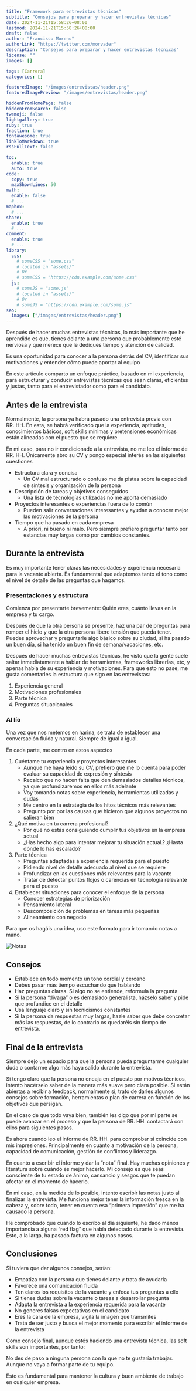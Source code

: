 ```yaml
---
title: "Framework para entrevistas técnicas"
subtitle: "Consejos para preparar y hacer entrevistas técnicas"
date: 2024-11-21T15:58:26+08:00
lastmod: 2024-11-21T15:58:26+08:00
draft: false
author: "Francisco Moreno"
authorLink: "https://twitter.com/morvader"
description: "Consejos para preparar y hacer entrevistas técnicas"
license: ""
images: []

tags: [Carrera]
categories: []

featuredImage: "/images/entrevistas/header.png"
featuredImagePreview: "/images/entrevistas/header.png"

hiddenFromHomePage: false
hiddenFromSearch: false
twemoji: false
lightgallery: true
ruby: true
fraction: true
fontawesome: true
linkToMarkdown: true
rssFullText: false

toc:
  enable: true
  auto: true
code:
  copy: true
  maxShownLines: 50
math:
  enable: false
  # ...
mapbox:
  # ...
share:
  enable: true
  # ...
comment:
  enable: true
  # ...
library:
  css:
    # someCSS = "some.css"
    # located in "assets/"
    # Or
    # someCSS = "https://cdn.example.com/some.css"
  js:
    # someJS = "some.js"
    # located in "assets/"
    # Or
    # someJS = "https://cdn.example.com/some.js"
seo:
  images: ["/images/entrevistas/header.png"]
---
```

<!--more-->

Después de hacer muchas entrevistas técnicas, lo más importante que he aprendido es que, tienes delante a una persona que probablemente esté nerviosa y que merece que le dediques tiempo y atención de calidad.

Es una oportunidad para conocer a la persona detrás del CV, identificar sus motivaciones y entender cómo puede aportar al equipo

En este artículo comparto un enfoque práctico, basado en mi experiencia, para estructurar y conducir entrevistas técnicas que sean claras, eficientes y justas, tanto para el entrevistador como para el candidato.

## Antes de la entrevista

Normalmente, la persona ya habrá pasado una entrevista previa con RR. HH. En esta, se habrá verificado que la experiencia, aptitudes, conocimientos básicos, soft skills mínimas y pretensiones económicas están alineadas con el puesto que se requiere.

En mi caso, para no ir condicionado a la entrevista, no me leo el informe de RR. HH. Únicamente abro su CV y pongo especial interés en las siguientes cuestiones

- Estructura clara y concisa
  - Un CV mal estructurado o confuso me da pistas sobre la capacidad de síntesis y organización de la persona
- Descripción de tareas y objetivos conseguidos
  - Una lista de tecnologías utilizadas no me aporta demasiado
- Proyectos interesantes o experiencias fuera de lo común
  - Pueden salir conversaciones interesantes y ayudan a conocer mejor las motivaciones de la persona
- Tiempo que ha pasado en cada empresa
  - A priori, ni bueno ni malo. Pero siempre prefiero preguntar tanto por estancias muy largas como por cambios constantes.

## Durante la entrevista

Es muy importante tener claras las necesidades y experiencia necesaria para la vacante abierta. Es fundamental que adaptemos tanto el tono como el nivel de detalle de las preguntas que hagamos.

### Presentaciones y estructura

Comienza por presentarte brevemente: Quién eres, cuánto llevas en la empresa y tu cargo.

Después de que la otra persona se presente, haz una par de preguntas para romper el hielo y que la otra persona libere tensión que pueda tener. Puedes aprovechar y preguntarle algo básico sobre su ciudad, si ha pasado un buen día, si ha tenido un buen fin de semana/vacaciones, etc.

Después de hacer muchas entrevistas técnicas, he visto que la gente suele saltar inmediatamente a hablar de herramientas, frameworks librerías, etc, y apenas habla de su experiencia y motivaciones. Para que esto no pase, me gusta comentarles la estructura que sigo en las entrevistas:

1. Experiencia general
2. Motivaciones profesionales
3. Parte técnica
4. Preguntas situacionales

### Al lío

Una vez que nos metemos en harina, se trata de establecer una conversación fluida y natural. Siempre de igual a igual.

En cada parte, me centro en estos aspectos

1. Cuéntame tu experiencia y proyectos interesantes
    - Aunque me haya leído su CV, prefiero que me lo cuenta para poder evaluar su capacidad de expresión y síntesis
    - Recalco que no hacen falta que den demasiados detalles técnicos, ya que profundizaremos en ellos más adelante
    - Voy tomando notas sobre experiencia, herramientas utilizadas y dudas
    - Me centro en la estrategia de los hitos técnicos más relevantes
    - Pregunto por por las causas que hicieron que algunos proyectos no salieran bien
2. ¿Qué motiva en tu carrera profesional?
    - Por qué no estás consiguiendo cumplir tus objetivos en la empresa actual
    - ¿Has hecho algo para intentar mejorar tu situación actual.? ¿Hasta dónde lo has escalado?
3. Parte técnica
    - Preguntas adaptadas a experiencia requerida para el puesto
    - Pidiendo nivel de detalle adecuado al nivel que se requiere
    - Profundizar en las cuestiones más relevantes para la vacante
    - Tratar de detectar puntos flojos o carencias en tecnología relevante para el puesto
4. Establecer situaciones para conocer el enfoque de la persona
    - Conocer estrategias de priorización
    - Pensamiento lateral
    - Descomposición de problemas en tareas más pequeñas
    - Alineamiento con negocio

Para que os hagáis una idea, uso este formato para ir tomando notas a mano.

![Notas](/images/entrevistas/entrevista.png)

## Consejos

- Establece en todo momento un tono cordial y cercano
- Debes pasar más tiempo escuchando que hablando
- Haz preguntas claras. Si algo no se entiende, reformula la pregunta
- Si la persona “divaga” o es demasiado generalista, házselo saber y pide que profundice en el detalle
- Usa lenguaje claro y sin tecnicismos constantes
- Si la persona da respuestas muy largas, hazle saber que debe concretar más las respuestas, de lo contrario os quedaréis sin tiempo de entrevista.

## Final de la entrevista

Siempre dejo un espacio para que la persona pueda preguntarme cualquier duda o contarme algo más haya salido durante la entrevista.

Si tengo claro que la persona no encaja en el puesto por motivos técnicos, intento hacérselo saber de la manera más suave pero clara posible. Si están abiertas a recibir a feedback, normalmente sí, trato de darles algunos consejos sobre formación, herramientas o plan de carrera en función de los objetivos que persigan.

En el caso de que todo vaya bien, también les digo que por mi parte se puede avanzar en el proceso y que la persona de RR. HH. contactará con ellos para siguientes pasos.

Es ahora cuando leo el informe de RR. HH. para comprobar si coincide con mis impresiones. Principalmente en cuánto a motivación de la persona, capacidad de comunicación, gestión de conflictos y liderazgo.

En cuanto a escribir el informe y dar la “nota” final. Hay muchas opiniones y literatura sobre cuándo es mejor hacerlo. Mi consejo es que seas consciente de tu estado de ánimo, cansancio y sesgos que te puedan afectar en el momento de hacerlo.

En mi caso, en la medida de lo posible, intento escribir las notas justo al finalizar la entrevista. Me funciona mejor tener la información fresca en la cabeza y, sobre todo, tener en cuenta esa “primera impresión” que me ha causado la persona.

He comprobado que cuando lo escribo al día siguiente, he dado menos importancia a alguna “red flag” que había detectado durante la entrevista. Esto, a la larga, ha pasado factura en algunos casos.

## Conclusiones

Si tuviera que dar algunos consejos, serían:

- Empatiza con la persona que tienes delante y trata de ayudarla
- Favorece una comunicación fluida
- Ten claros los requisitos de la vacante y enfoca tus preguntas a ello
- Si tienes dudas sobre la vacante o tareas a desarrollar pregunta
- Adapta la entrevista a la experiencia requerida para la vacante
- No generes falsas expectativas en el candidato
- Eres la cara de la empresa, vigila la imagen que transmites
- Trata de ser justo y busca el mejor momento para escribir el informe de la entrevista

Como consejo final, aunque estés haciendo una entrevista técnica, las soft skills son importantes, por tanto:

No des de paso a ninguna persona con la que no te gustaría trabajar. Aunque no vaya a formar parte de tu equipo.

Esto es fundamental para mantener la cultura y buen ambiente de trabajo en cualquier empresa.
